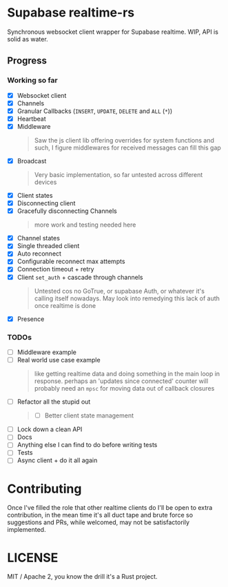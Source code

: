 # Supabase realtime-rs

Synchronous websocket client wrapper for Supabase realtime. WIP, API is solid as water.

## Progress

### Working so far

 - [x] Websocket client
 - [x] Channels
 - [x] Granular Callbacks (`INSERT`, `UPDATE`, `DELETE` and `ALL` (`*`))
 - [x] Heartbeat
 - [x] Middleware
   > Saw the js client lib offering overrides for system functions and such, I figure middlewares for received messages can fill this gap
 - [x] Broadcast
   > Very basic implementation, so far untested across different devices
 - [x] Client states
 - [x] Disconnecting client
 - [x] Gracefully disconnecting Channels
   > more work and testing needed here
 - [x] Channel states
 - [x] Single threaded client
 - [x] Auto reconnect
 - [x] Configurable reconnect max attempts
 - [x] Connection timeout + retry
 - [x] Client `set_auth` + cascade through channels
   > Untested cos no GoTrue, or supabase Auth, or whatever it's calling itself nowadays. May look into remedying this lack of auth once realtime is done
 - [x] Presence
 
### TODOs

 - [ ] Middleware example
 - [ ] Real world use case example
   > like getting realtime data and doing something in the main loop in response. perhaps an 'updates since connected' counter
   > will probably need an `mpsc` for moving data out of callback closures
 - [ ] Refactor all the stupid out
    > - [ ] Better client state management
 - [ ] Lock down a clean API
 - [ ] Docs
 - [ ] Anything else I can find to do before writing tests
 - [ ] Tests
 - [ ] Async client + do it all again

# Contributing

Once I've filled the role that other realtime clients do I'll be open to extra contribution, in the mean time it's all duct tape and brute force so suggestions and PRs, while welcomed, may not be satisfactorily implemented.

# LICENSE

MIT / Apache 2, you know the drill it's a Rust project.
